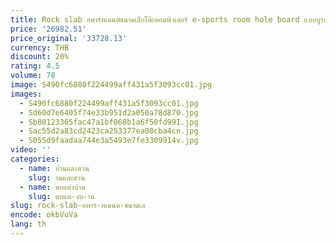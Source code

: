 ```yaml
---
title: Rock slab อพาร์ทเมนต์ขนาดเล็กโต๊ะคอมพิวเตอร์ e-sports room hole board แบบบูรณาการ
price: '26982.51'
price_original: '33728.13'
currency: THB
discount: 20%
rating: 4.5
volume: 78
image: S490fc6880f224499aff431a5f3093cc01.jpg
images:
  - S490fc6880f224499aff431a5f3093cc01.jpg
  - Sd60d7e6405f74e33b951d2a050a78d870.jpg
  - Sb80123365fac47a1bf068b1a6f50fd99I.jpg
  - Sac55d2a83cd2423ca253377ea08cba4cn.jpg
  - S055d9faadaa744e3a5493e7fe3309914v.jpg
video: ''
categories:
  - name: บ้านและสวน
    slug: านและสวน
  - name: ตกแต่งบ้าน
    slug: ตกแต-งบ-าน
slug: rock-slab-อพาร-ทเมนต-ขนาดเล
encode: okbVuVa
lang: th
---
```

  